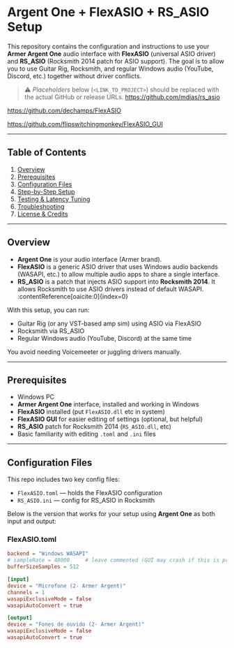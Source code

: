 # Argent One + FlexASIO + RS_ASIO Setup

This repository contains the configuration and instructions to use your **Armer Argent One** audio interface with **FlexASIO** (universal ASIO driver) and **RS_ASIO** (Rocksmith 2014 patch for ASIO support). The goal is to allow you to use Guitar Rig, Rocksmith, and regular Windows audio (YouTube, Discord, etc.) together without driver conflicts.

> ⚠️ *Placeholders* below (`<LINK_TO_PROJECT>`) should be replaced with the actual GitHub or release URLs.
https://github.com/mdias/rs_asio

https://github.com/dechamps/FlexASIO

https://github.com/flipswitchingmonkey/FlexASIO_GUI

---

## Table of Contents

1. [Overview](#overview)  
2. [Prerequisites](#prerequisites)  
3. [Configuration Files](#configuration-files)  
4. [Step-by-Step Setup](#step-by-step-setup)  
5. [Testing & Latency Tuning](#testing--latency-tuning)  
6. [Troubleshooting](#troubleshooting)  
7. [License & Credits](#license--credits)

---

## Overview

- **Argent One** is your audio interface (Armer brand).  
- **FlexASIO** is a generic ASIO driver that uses Windows audio backends (WASAPI, etc.) to allow multiple audio apps to share a single interface.  
- **RS_ASIO** is a patch that injects ASIO support into **Rocksmith 2014**. It allows Rocksmith to use ASIO drivers instead of default WASAPI. :contentReference[oaicite:0]{index=0}  

With this setup, you can run:
- Guitar Rig (or any VST-based amp sim) using ASIO via FlexASIO  
- Rocksmith via RS_ASIO  
- Regular Windows audio (YouTube, Discord) at the same time  

You avoid needing Voicemeeter or juggling drivers manually.

---

## Prerequisites

- Windows PC  
- **Armer Argent One** interface, installed and working in Windows  
- **FlexASIO** installed (put `FlexASIO.dll` etc in system)  
- **FlexASIO GUI** for easier editing of settings (optional, but helpful)  
- **RS_ASIO** patch for Rocksmith 2014 (`RS_ASIO.dll`, etc)  
- Basic familiarity with editing `.toml` and `.ini` files  

---

## Configuration Files

This repo includes two key config files:

- `FlexASIO.toml` — holds the FlexASIO configuration  
- `RS_ASIO.ini` — config for RS_ASIO in Rocksmith  

Below is the version that works for your setup using **Argent One** as both input and output:

### FlexASIO.toml
```toml
backend = "Windows WASAPI"
# sampleRate = 48000     # leave commented (GUI may crash if this is present)
bufferSizeSamples = 512

[input]
device = "Microfone (2- Armer Argent)"
channels = 1
wasapiExclusiveMode = false
wasapiAutoConvert = true

[output]
device = "Fones de ouvido (2- Armer Argent)"
wasapiExclusiveMode = false
wasapiAutoConvert = true
